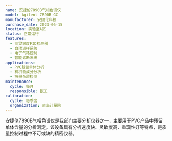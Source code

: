 ```yaml
---
name: 安捷伦7890B气相色谱仪
model: Agilent 7890B GC
manufacturer: 安捷伦科技
purchase_date: 2023-06-15
location: 实验室A区
status: 正常运行
features:
  - 高灵敏度FID检测器
  - 自动进样系统
  - 电子气路控制
  - 智能诊断系统
applications:
  - PVC残留单体分析
  - 有机物成分分析
  - 痕量杂质检测
maintenance:
  cycle: 每月
  responsible: 张工
calibration:
  cycle: 每季度
  organization: 青岛计量院
---
```


安捷伦7890B气相色谱仪是我部门主要分析仪器之一，主要用于PVC产品中残留单体含量的分析测定。该设备具有分析速度快、灵敏度高、重现性好等特点，是质量控制过程中不可或缺的精密仪器。 
